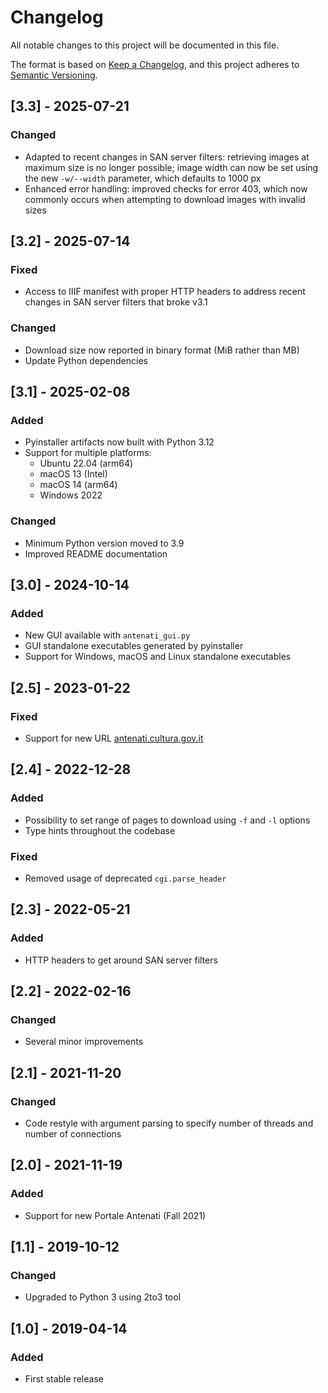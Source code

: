 # Changelog

All notable changes to this project will be documented in this file.

The format is based on [Keep a Changelog](https://keepachangelog.com/en/1.0.0/),
and this project adheres to [Semantic Versioning](https://semver.org/spec/v2.0.0.html).

## [3.3] - 2025-07-21

### Changed
- Adapted to recent changes in SAN server filters: retrieving images at maximum size is no longer possible; image width can now be set using the new `-w/--width` parameter, which defaults to 1000 px
- Enhanced error handling: improved checks for error 403, which now commonly occurs when attempting to download images with invalid sizes

## [3.2] - 2025-07-14

### Fixed
- Access to IIIF manifest with proper HTTP headers to address recent changes in SAN server filters that broke v3.1

### Changed
- Download size now reported in binary format (MiB rather than MB)
- Update Python dependencies

## [3.1] - 2025-02-08

### Added
- Pyinstaller artifacts now built with Python 3.12
- Support for multiple platforms:
  - Ubuntu 22.04 (arm64)
  - macOS 13 (Intel)
  - macOS 14 (arm64)
  - Windows 2022

### Changed
- Minimum Python version moved to 3.9
- Improved README documentation

## [3.0] - 2024-10-14

### Added
- New GUI available with `antenati_gui.py`
- GUI standalone executables generated by pyinstaller
- Support for Windows, macOS and Linux standalone executables

## [2.5] - 2023-01-22

### Fixed
- Support for new URL [antenati.cultura.gov.it](https://antenati.cultura.gov.it/)

## [2.4] - 2022-12-28

### Added
- Possibility to set range of pages to download using `-f` and `-l` options
- Type hints throughout the codebase

### Fixed
- Removed usage of deprecated `cgi.parse_header`

## [2.3] - 2022-05-21

### Added
- HTTP headers to get around SAN server filters

## [2.2] - 2022-02-16

### Changed
- Several minor improvements

## [2.1] - 2021-11-20

### Changed
- Code restyle with argument parsing to specify number of threads and number of connections

## [2.0] - 2021-11-19

### Added
- Support for new Portale Antenati (Fall 2021)

## [1.1] - 2019-10-12

### Changed
- Upgraded to Python 3 using 2to3 tool

## [1.0] - 2019-04-14

### Added
- First stable release
